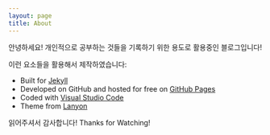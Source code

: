 ```yaml
---
layout: page
title: About
---
```


<p class="message">
  안녕하세요! 개인적으로 공부하는 것들을 기록하기 위한 용도로 활용중인 블로그입니다!
</p>


이런 요소들을 활용해서 제작하였습니다: 

* Built for [Jekyll](https://jekyllrb.com)
* Developed on GitHub and hosted for free on [GitHub Pages](https://pages.github.com)
* Coded with [Visual Studio Code](https://code.visualstudio.com/)
* Theme from [Lanyon](http://lanyon.getpoole.com)


읽어주셔서 감사합니다!
Thanks for Watching!
